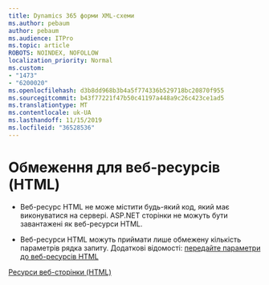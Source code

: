 ```yaml
---
title: Dynamics 365 форми XML-схеми
ms.author: pebaum
author: pebaum
ms.audience: ITPro
ms.topic: article
ROBOTS: NOINDEX, NOFOLLOW
localization_priority: Normal
ms.custom:
- "1473"
- "6200020"
ms.openlocfilehash: d3b8dd968b3b4a5f774336b529718bc20870f955
ms.sourcegitcommit: b43f77221f47b50c41197a448a9c26c423ce1ad5
ms.translationtype: MT
ms.contentlocale: uk-UA
ms.lasthandoff: 11/15/2019
ms.locfileid: "36528536"
---
```

# <a name="webpage-html-web-resources-limitations"></a>Обмеження для веб-ресурсів (HTML)

* Веб-ресурс HTML не може містити будь-який код, який має виконуватися на сервері. ASP.NET сторінки не можуть бути завантажені як веб-ресурси HTML.

* Веб-ресурси HTML можуть приймати лише обмежену кількість параметрів рядка запиту. Додаткові відомості: [передайте параметри до веб-ресурсів HTML](https://docs.microsoft.com/dynamics365/customer-engagement/developer/webpage-html-web-resources#BKMK_PassingParametersToWebResources)

[Ресурси веб-сторінки (HTML)](https://docs.microsoft.com/dynamics365/customer-engagement/developer/webpage-html-web-resources)
